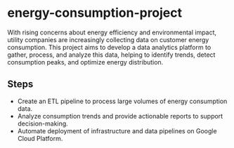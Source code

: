 # energy-consumption-project
 With rising concerns about energy efficiency and environmental impact, utility companies are increasingly collecting data on customer energy consumption. This project aims to develop a data analytics platform to gather, process, and analyze this data, helping to identify trends, detect consumption peaks, and optimize energy distribution.


## Steps
- Create an ETL pipeline to process large volumes of energy consumption data.
- Analyze consumption trends and provide actionable reports to support decision-making.
- Automate deployment of infrastructure and data pipelines on Google Cloud Platform.